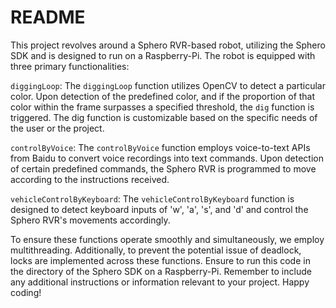 # README

This project revolves around a Sphero RVR-based robot, utilizing the Sphero SDK and is designed to run on a Raspberry-Pi. 
The robot is equipped with three primary functionalities:

`diggingLoop`:
The `diggingLoop` function utilizes OpenCV to detect a particular color. 
Upon detection of the predefined color, and if the proportion of that color within the frame surpasses a specified threshold, 
the `dig` function is triggered. The dig function is customizable based on the specific needs of the user or the project.

`controlByVoice`:
The `controlByVoice` function employs voice-to-text APIs from Baidu to convert voice recordings into text commands. 
Upon detection of certain predefined commands, the Sphero RVR is programmed to move according to the instructions received.

`vehicleControlByKeyboard`:
The `vehicleControlByKeyboard` function is designed to detect keyboard inputs of 'w', 'a', 's', and 'd' and control the Sphero RVR's movements accordingly.

To ensure these functions operate smoothly and simultaneously, we employ multithreading. Additionally, to prevent the potential issue of deadlock, locks are implemented across these functions.
Ensure to run this code in the directory of the Sphero SDK on a Raspberry-Pi. Remember to include any additional instructions or information relevant to your project. Happy coding!
